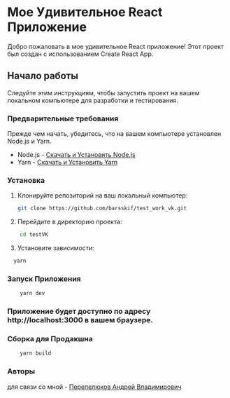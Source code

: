# Мое Удивительное React Приложение

Добро пожаловать в мое удивительное React приложение! Этот проект был создан с использованием Create React App.

## Начало работы

Следуйте этим инструкциям, чтобы запустить проект на вашем локальном компьютере для разработки и тестирования.

### Предварительные требования

Прежде чем начать, убедитесь, что на вашем компьютере установлен Node.js и Yarn.

- Node.js - [Скачать и Установить Node.js](https://nodejs.org/)
- Yarn - [Скачать и Установить Yarn](https://yarnpkg.com/)

### Установка

1. Клонируйте репозиторий на ваш локальный компьютер:

   ```bash
   git clone https://github.com/barsskif/test_work_vk.git

   ```

2. Перейдите в директорию проекта:

```bash
    cd testVK
```

3. Установите зависимости:

```bash
  yarn
```

### Запуск Приложения

```bash
    yarn dev
```

### Приложение будет доступно по адресу http://localhost:3000 в вашем браузере.

### Сборка для Продакшна

```bash
    yarn build
```

### Авторы

для связи со мной - [Перепелюков Андрей Владимирович](https://t.me/bars_skif)

